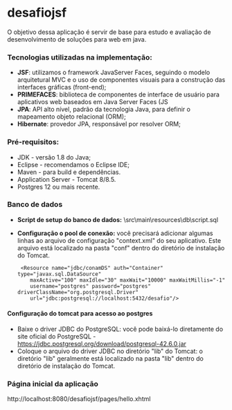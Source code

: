 
# desafiojsf

O objetivo dessa aplicação é servir de base para estudo e avaliação de desenvolvimento de soluções para web em java.

### Tecnologias utilizadas na implementação:

 - **JSF**: utilizamos o framework JavaServer Faces, seguindo o modelo arquitetural MVC e o uso de componentes visuais para a construção das interfaces gráficas (front-end);
 - **PRIMEFACES**: biblioteca de componentes de interface de usuário para aplicativos web baseados em Java Server Faces (JS
 - **JPA**: API alto nível, padrão da tecnologia Java, para definir o mapeamento objeto relacional (ORM);
 - **Hibernate**: provedor JPA, responsável por resolver ORM;

###  Pré-requisitos:

 - JDK - versão 1.8 do Java;
 - Eclipse - recomendamos o Eclipse IDE;
 - Maven - para build e dependências.
 - Application Server - Tomcat 8/8.5.
 - Postgres 12 ou mais recente.

###  Banco de dados
 - **Script de setup do banco de dados:** \src\main\resources\db\script.sql
 - **Configuração o pool de conexão:** você precisará adicionar algumas linhas ao arquivo de configuração "context.xml" do seu aplicativo. Este arquivo está localizado na pasta "conf" dentro do diretório de instalação do Tomcat.

    	<Resource name="jdbc/conamDS" auth="Container" type="javax.sql.DataSource"
           maxActive="100" maxIdle="30" maxWait="10000" maxWaitMillis="-1"
           username="postgres" password="postgres" driverClassName="org.postgresql.Driver"
           url="jdbc:postgresql://localhost:5432/desafio"/>
#### Configuração do tomcat para acesso ao postgres
 - Baixe o driver JDBC do PostgreSQL: você pode baixá-lo diretamente do site oficial do PostgreSQL - https://jdbc.postgresql.org/download/postgresql-42.6.0.jar
 - Coloque o arquivo do driver JDBC no diretório "lib" do Tomcat: o diretório "lib" geralmente está localizado na pasta "lib" dentro do diretório de instalação do Tomcat.

###  Página inicial da aplicação
http://localhost:8080/desafiojsf/pages/hello.xhtml
